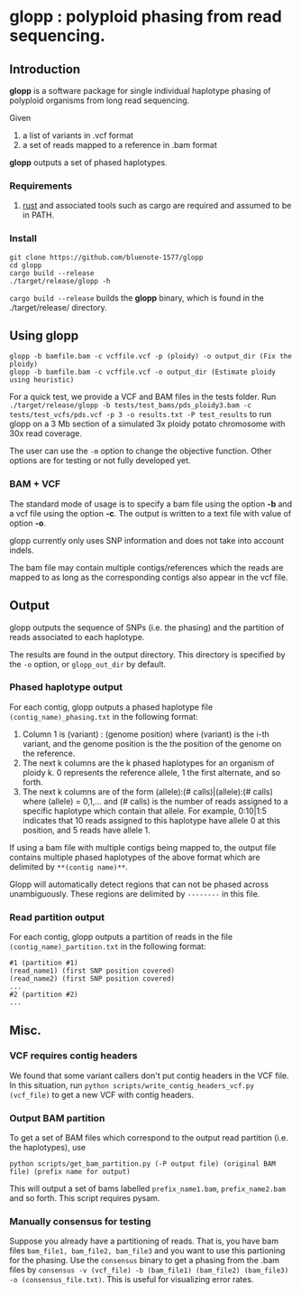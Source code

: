 # glopp : polyploid phasing from read sequencing.

## Introduction

**glopp** is a software package for single individual haplotype phasing of polyploid organisms from long read sequencing. 

Given 

1. a list of variants in .vcf format
2. a set of reads mapped to a reference in .bam format

**glopp** outputs a set of phased haplotypes.

### Requirements 

1. [rust](https://www.rust-lang.org/tools/install) and associated tools such as cargo are required and assumed to be in PATH.
### Install

```
git clone https://github.com/bluenote-1577/glopp
cd glopp
cargo build --release
./target/release/glopp -h
```

`cargo build --release` builds the **glopp** binary, which is found in the ./target/release/ directory. 

## Using glopp

```
glopp -b bamfile.bam -c vcffile.vcf -p (ploidy) -o output_dir (Fix the ploidy)
glopp -b bamfile.bam -c vcffile.vcf -o output_dir (Estimate ploidy using heuristic)
```
For a quick test, we provide a VCF and BAM files in the tests folder. Run ``./target/release/glopp -b tests/test_bams/pds_ploidy3.bam -c tests/test_vcfs/pds.vcf -p 3 -o results.txt -P test_results`` to run glopp on a 3 Mb section of a simulated 3x ploidy potato chromosome with 30x read coverage.

The user can use the `-m` option to change the objective function. Other options are for testing or not fully developed yet. 

### BAM + VCF
The standard mode of usage is to specify a bam file using the option **-b** and a vcf file using the option **-c**. The output is written to a text file with value of option **-o**. 

glopp currently only uses SNP information and does not take into account indels. 

The bam file may contain multiple contigs/references which the reads are mapped to as long as the corresponding contigs also appear in the vcf file.

## Output

glopp outputs the sequence of SNPs (i.e. the phasing) and the partition of reads associated to each haplotype. 

The results are found in the output directory. This directory is specified by the `-o` option, or `glopp_out_dir` by default.

### Phased haplotype output
For each contig, glopp outputs a phased haplotype file `(contig_name)_phasing.txt` in the following format:

1. Column 1 is (variant) : (genome position) where (variant) is the i-th variant, and the genome position is the the position of the genome on the reference.
2. The next k columns are the k phased haplotypes for an organism of ploidy k. 0 represents the reference allele, 1 the first alternate, and so forth. 
3. The next k columns are of the form (allele):(# calls)|(allele):(# calls) where (allele) = 0,1,... and (# calls) is the number of reads assigned to a specific haplotype which contain that allele. For example, 0:10|1:5 indicates that 10 reads assigned to this haplotype have allele 0 at this position, and 5 reads have allele 1. 

If using a bam file with multiple contigs being mapped to, the output file contains multiple phased haplotypes of the above format which are delimited by `**(contig name)**`.

Glopp will automatically detect regions that can not be phased across unambiguously. These regions are delimited by `--------` in this file. 

### Read partition output 
For each contig, glopp outputs a partition of reads in the file `(contig_name)_partition.txt` in the following format:

```
#1 (partition #1)
(read_name1) (first SNP position covered) 
(read_name2) (first SNP position covered)
...
#2 (partition #2)
...
```
## Misc.

### VCF requires contig headers
We found that some variant callers don't put contig headers in the VCF file. In this situation, run `python scripts/write_contig_headers_vcf.py (vcf_file)` to get a new VCF with contig headers.

### Output BAM partition
To get a set of BAM files which correspond to the output read partition (i.e. the haplotypes), use

``python scripts/get_bam_partition.py (-P output file) (original BAM file) (prefix name for output)``

This will output a set of bams labelled `prefix_name1.bam`, `prefix_name2.bam` and so forth. This script requires pysam.

### Manually consensus for testing

Suppose you already have a partitioning of reads. That is, you have bam files `bam_file1, bam_file2, bam_file3` and you want to use this partioning for the phasing. Use the `consensus` binary to get a phasing from the .bam files by `consensus -v (vcf_file) -b (bam_file1) (bam_file2) (bam_file3) -o (consensus_file.txt)`. This is useful for visualizing error rates.


